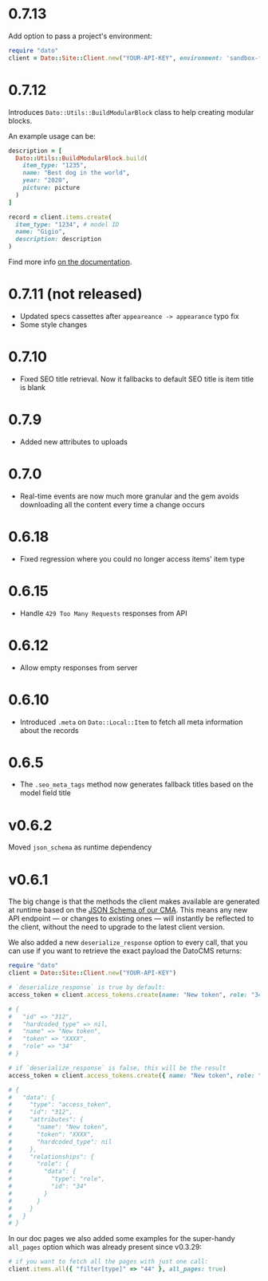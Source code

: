 # 0.7.13

Add option to pass a project's environment:

```ruby
require "dato"
client = Dato::Site::Client.new("YOUR-API-KEY", environment: 'sandbox-foobar')
```

# 0.7.12

Introduces `Dato::Utils::BuildModularBlock` class to help creating modular blocks.

An example usage can be:

```ruby
description = [
  Dato::Utils::BuildModularBlock.build(
    item_type: "1235",
    name: "Best dog in the world",
    year: "2020",
    picture: picture
  )
]

record = client.items.create(
  item_type: "1234", # model ID
  name: "Gigio",
  description: description
)
```

Find more info [on the documentation](https://www.datocms.com/docs/content-management-api/resources/item/create).

# 0.7.11 (not released)

* Updated specs cassettes after `appeareance -> appearance` typo fix
* Some style changes

# 0.7.10

* Fixed SEO title retrieval. Now it fallbacks to default SEO title is item title is blank

# 0.7.9

* Added new attributes to uploads

# 0.7.0

* Real-time events are now much more granular and the gem avoids downloading all the content every time a change occurs

# 0.6.18

* Fixed regression where you could no longer access items' item type

# 0.6.15

* Handle `429 Too Many Requests` responses from API

# 0.6.12

* Allow empty responses from server

# 0.6.10

* Introduced `.meta` on `Dato::Local::Item` to fetch all meta information about the records

# 0.6.5

* The `.seo_meta_tags` method now generates fallback titles based on the model field title

# v0.6.2

Moved `json_schema` as runtime dependency

# v0.6.1

The big change is that the methods the client makes available are  generated at runtime based on the [JSON Schema of our CMA](https://www.datocms.com/content-management-api/). This means any new API endpoint — or changes to existing ones — will instantly be reflected to the client, without the need to upgrade to the latest client version.

We also added a new `deserialize_response` option to every call, that you can use if you want to retrieve the exact payload the DatoCMS returns:

```ruby
require "dato"
client = Dato::Site::Client.new("YOUR-API-KEY")

# `deserialize_response` is true by default:
access_token = client.access_tokens.create(name: "New token", role: "34")

# {
#   "id" => "312",
#   "hardcoded_type" => nil,
#   "name" => "New token",
#   "token" => "XXXX",
#   "role" => "34"
# }

# if `deserialize_response` is false, this will be the result
access_token = client.access_tokens.create({ name: "New token", role: "34" }, deserialize_response: false)

# {
#   "data": {
#     "type": "access_token",
#     "id": "312",
#     "attributes": {
#       "name": "New token",
#       "token": "XXXX",
#       "hardcoded_type": nil
#     },
#     "relationships": {
#       "role": {
#         "data": {
#           "type": "role",
#           "id": "34"
#         }
#       }
#     }
#   }
# }
```

In our doc pages we also added some examples for the super-handy `all_pages` option which was already present since v0.3.29:

```ruby
# if you want to fetch all the pages with just one call:
client.items.all({ "filter[type]" => "44" }, all_pages: true)
```

